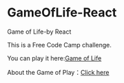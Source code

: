 # GameOfLife-React
Game of Life-by React

This is a Free Code Camp challenge.

You can play it here:<a href='https://ginobilee.github.io/GameOfLife-React/'>Game of Life</a>

About the Game of Play：<a href='https://en.wikipedia.org/wiki/Conway%27s_Game_of_Life'>Click here</a>
